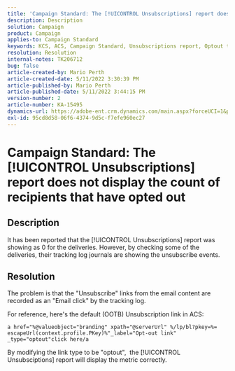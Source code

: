 ```yaml
---
title: 'Campaign Standard: The [!UICONTROL Unsubscriptions] report does not display the count of recipients that have opted out'
description: Description
solution: Campaign
product: Campaign
applies-to: Campaign Standard
keywords: KCS, ACS, Campaign Standard, Unsubscriptions report, Optout tracking event
resolution: Resolution
internal-notes: TK206712
bug: false
article-created-by: Mario Perth
article-created-date: 5/11/2022 3:30:39 PM
article-published-by: Mario Perth
article-published-date: 5/11/2022 3:44:15 PM
version-number: 2
article-number: KA-15495
dynamics-url: https://adobe-ent.crm.dynamics.com/main.aspx?forceUCI=1&pagetype=entityrecord&etn=knowledgearticle&id=6733084f-3fd1-ec11-a7b5-0022480a8d10
exl-id: 95cd8d58-06f6-4374-9d5c-f7efe960ec27
---
```

# Campaign Standard: The [!UICONTROL Unsubscriptions] report does not display the count of recipients that have opted out

## Description


It has been reported that the [!UICONTROL Unsubscriptions] report was showing as 0 for the deliveries. However, by checking some of the deliveries, their tracking log journals are showing the unsubscribe events.


## Resolution


The problem is that the "Unsubscribe" links from the email content are recorded as an "Email click" by the tracking log.

For reference, here's the default (OOTB) Unsubscription link in ACS:

```
a href="%@valueobject="branding" xpath="@serverUrl" %/lp/bl?pkey=%= escapeUrl(context.profile.PKey)%"_label="Opt-out link" _type="optout"click here/a
```

By modifying the link type to be "optout",  the [!UICONTROL Unsubsciptions] report will display the metric correctly.
